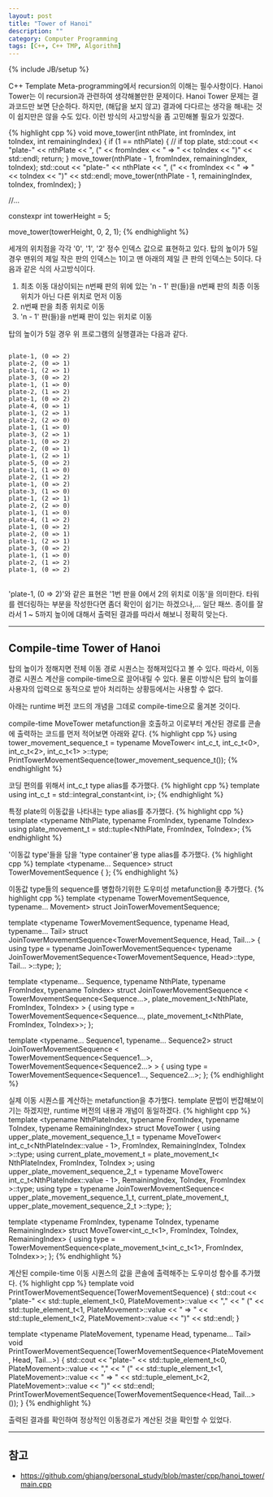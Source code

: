 ```yaml
---
layout: post
title: "Tower of Hanoi"
description: ""
category: Computer Programming
tags: [C++, C++ TMP, Algorithm]
---
```

{% include JB/setup %}

C++ Template Meta-programming에서 recursion의 이해는 필수사항이다. Hanoi Tower는 이 recursion과 관련하여 생각해볼만한 문제이다. Hanoi Tower 문제는 결과코드만 보면 단순하다. 하지만, (해답을 보지 않고) 결과에 다다르는 생각을 해내는 것이 쉽지만은 않을 수도 있다. 이런 방식의 사고방식을 좀 고민해볼 필요가 있겠다.

{% highlight cpp %}
void move_tower(int nthPlate, int fromIndex, int toIndex, int remainingIndex)
{
    if (1 == nthPlate) { // if top plate,
        std::cout << "plate-" << nthPlate << ", (" << fromIndex << " => " << toIndex << ")" << std::endl;
        return;
    }
    move_tower(nthPlate - 1, fromIndex, remainingIndex, toIndex);
    std::cout << "plate-" << nthPlate << ", (" << fromIndex << " => " << toIndex << ")" << std::endl;
    move_tower(nthPlate - 1, remainingIndex, toIndex, fromIndex);
}

//...

constexpr int towerHeight = 5;

move_tower(towerHeight, 0, 2, 1);
{% endhighlight %}

세개의 위치점을 각각 '0', '1', '2' 정수 인덱스 값으로 표현하고 있다. 탑의 높이가 5일 경우 맨위의 제일 작은 판의 인덱스는 1이고 맨 아래의 제일 큰 판의 인덱스는 5이다. 다음과 같은 식의 사고방식이다.

1. 최초 이동 대상이되는 n번째 판의 위에 있는 'n - 1' 판(들)을 n번째 판의 최종 이동 위치가 아닌 다른 위치로 먼저 이동
1. n번째 판을 최종 위치로 이동  
1. 'n - 1' 판(들)을 n번째 판이 있는 위치로 이동

탑의 높이가 5일 경우 위 프로그램의 실행결과는 다음과 같다.
<pre>
<code>
plate-1, (0 => 2)
plate-2, (0 => 1)
plate-1, (2 => 1)
plate-3, (0 => 2)
plate-1, (1 => 0)
plate-2, (1 => 2)
plate-1, (0 => 2)
plate-4, (0 => 1)
plate-1, (2 => 1)
plate-2, (2 => 0)
plate-1, (1 => 0)
plate-3, (2 => 1)
plate-1, (0 => 2)
plate-2, (0 => 1)
plate-1, (2 => 1)
plate-5, (0 => 2)
plate-1, (1 => 0)
plate-2, (1 => 2)
plate-1, (0 => 2)
plate-3, (1 => 0)
plate-1, (2 => 1)
plate-2, (2 => 0)
plate-1, (1 => 0)
plate-4, (1 => 2)
plate-1, (0 => 2)
plate-2, (0 => 1)
plate-1, (2 => 1)
plate-3, (0 => 2)
plate-1, (1 => 0)
plate-2, (1 => 2)
plate-1, (0 => 2)
</code>
</pre>

'plate-1, (0 => 2)'와 같은 표현은 '1번 판을 0에서 2의 위치로 이동'을 의미한다. 타워를 렌더링하는 부분을 작성한다면 좀더 확인이 쉽기는 하겠으나,... 일단 패쓰. 종이를 잘라서 1 ~ 5까지 높이에 대해서 출력된 결과를 따라서 해보니 정확히 맞는다.

---

## Compile-time Tower of Hanoi

탑의 높이가 정해지면 전체 이동 경로 시퀀스는 정해져있다고 볼 수 있다. 따라서, 이동 경로 시퀀스 계산을 compile-time으로 끌어내릴 수 있다. 물론 이방식은 탑의 높이를 사용자의 입력으로 동적으로 받아 처리하는 상황등에서는 사용할 수 없다.

아래는 runtime 버전 코드의 개념을 그데로 compile-time으로 옮겨본 것이다.

compile-time MoveTower metafunction을 호출하고 이로부터 계산된 경로를 콘솔에 출력하는 코드를 먼저 적어보면 아래와 같다.
{% highlight cpp %}
using tower_movement_sequence_t = typename MoveTower<
                                                int_c_t<towerHeight>,
                                                int_c_t<0>,
                                                int_c_t<2>,
                                                int_c_t<1>
                                            >::type;
PrintTowerMovementSequence(tower_movement_sequence_t());
{% endhighlight %}

코딩 편의를 위해서 int_c_t type alias를 추가했다.
{% highlight cpp %}
template <int i>
using int_c_t = std::integral_constant<int, i>;
{% endhighlight %}

특정 plate의 이동값을 나타내는 type alias를 추가했다.
{% highlight cpp %}
template <typename NthPlate, typename FromIndex, typename ToIndex>
using plate_movement_t = std::tuple<NthPlate, FromIndex, ToIndex>;
{% endhighlight %}

'이동값 type'들을 담을 'type container'용 type alias를 추가했다. 
{% highlight cpp %}
template <typename... Sequence>
struct TowerMovementSequence
{ };
{% endhighlight %}

이동값 type들의 sequence를 병합하기위한 도우미성 metafunction을 추가했다.
{% highlight cpp %}
template <typename TowerMovementSequence, typename... Movement>
struct JoinTowerMovementSequence;

template <typename TowerMovementSequence, typename Head, typename... Tail>
struct JoinTowerMovementSequence<TowerMovementSequence, Head, Tail...>
{
    using type = typename JoinTowerMovementSequence<
                                typename JoinTowerMovementSequence<TowerMovementSequence, Head>::type,
                                Tail...
                            >::type;
};

template <typename... Sequence, typename NthPlate, typename FromIndex, typename ToIndex>
struct JoinTowerMovementSequence
        <
            TowerMovementSequence<Sequence...>,
            plate_movement_t<NthPlate, FromIndex, ToIndex>
        >
{
    using type = TowerMovementSequence<Sequence..., plate_movement_t<NthPlate, FromIndex, ToIndex>>;
};

template <typename... Sequence1, typename... Sequence2>
struct JoinTowerMovementSequence
        <
            TowerMovementSequence<Sequence1...>,
            TowerMovementSequence<Sequence2...>
        >
{
    using type = TowerMovementSequence<Sequence1..., Sequence2...>;
};
{% endhighlight %}

실제 이동 시퀀스를 계산하는 metafunction을 추가했다. template 문법이 번잡해보이기는 하겠지만, runtime 버전의 내용과 개념이 동일하겠다.
{% highlight cpp %}
template <typename NthPlateIndex, typename FromIndex, typename ToIndex, typename RemainingIndex>
struct MoveTower
{
    using upper_plate_movement_sequence_1_t = typename MoveTower<
                                                            int_c_t<NthPlateIndex::value - 1>,
                                                            FromIndex,
                                                            RemainingIndex,
                                                            ToIndex
                                                        >::type;
    using current_plate_movement_t = plate_movement_t<
                                            NthPlateIndex,
                                            FromIndex,
                                            ToIndex
                                        >;
    using upper_plate_movement_sequence_2_t = typename MoveTower<
                                                            int_c_t<NthPlateIndex::value - 1>,
                                                            RemainingIndex,
                                                            ToIndex,
                                                            FromIndex
                                                        >::type;
    using type = typename JoinTowerMovementSequence<
                                upper_plate_movement_sequence_1_t,
                                current_plate_movement_t,
                                upper_plate_movement_sequence_2_t
                            >::type;
};

template <typename FromIndex, typename ToIndex, typename RemainingIndex>
struct MoveTower<int_c_t<1>, FromIndex, ToIndex, RemainingIndex>
{
    using type = TowerMovementSequence<plate_movement_t<int_c_t<1>, FromIndex, ToIndex>>;
};
{% endhighlight %}

계산된 compile-time 이동 시퀀스의 값을 콘솔에 출력해주는 도우미성 함수를 추가했다.
{% highlight cpp %}
template <typename PlateMovement>
void PrintTowerMovementSequence(TowerMovementSequence<PlateMovement>)
{
    std::cout << "plate-" << std::tuple_element_t<0, PlateMovement>::value << ","
                << " (" << std::tuple_element_t<1, PlateMovement>::value
                << " => " << std::tuple_element_t<2, PlateMovement>::value << ")"
                << std::endl;
}

template <typename PlateMovement, typename Head, typename... Tail>
void PrintTowerMovementSequence(TowerMovementSequence<PlateMovement, Head, Tail...>)
{
    std::cout << "plate-" << std::tuple_element_t<0, PlateMovement>::value << ","
                << " (" << std::tuple_element_t<1, PlateMovement>::value
                << " => " << std::tuple_element_t<2, PlateMovement>::value << ")"
                << std::endl;
    PrintTowerMovementSequence(TowerMovementSequence<Head, Tail...>());
}
{% endhighlight %} 

출력된 결과를 확인하여 정상적인 이동경로가 계산된 것을 확인할 수 있었다.

---

## 참고
+ <https://github.com/ghjang/personal_study/blob/master/cpp/hanoi_tower/main.cpp>
